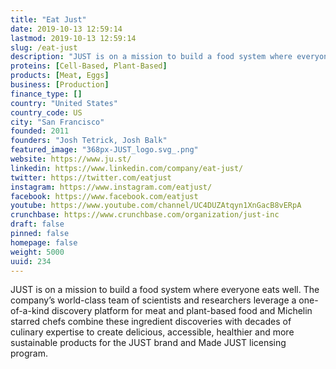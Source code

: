 ```yaml
---
title: "Eat Just"
date: 2019-10-13 12:59:14
lastmod: 2019-10-13 12:59:14
slug: /eat-just
description: "JUST is on a mission to build a food system where everyone eats well. The company’s world-class team of scientists and researchers leverage a one-of-a-kind discovery platform for meat and plant-based food and Michelin starred chefs combine these ingredient discoveries with decades of culinary expertise to create delicious, accessible, healthier and more sustainable products for the JUST brand and Made JUST licensing program."
proteins: [Cell-Based, Plant-Based]
products: [Meat, Eggs]
business: [Production]
finance_type: []
country: "United States"
country_code: US
city: "San Francisco"
founded: 2011
founders: "Josh Tetrick, Josh Balk"
featured_image: "368px-JUST_logo.svg_.png"
website: https://www.ju.st/
linkedin: https://www.linkedin.com/company/eat-just/
twitter: https://twitter.com/eatjust
instagram: https://www.instagram.com/eatjust/
facebook: https://www.facebook.com/eatjust
youtube: https://www.youtube.com/channel/UC4DUZAtqyn1XnGacB8vERpA
crunchbase: https://www.crunchbase.com/organization/just-inc
draft: false
pinned: false
homepage: false
weight: 5000
uuid: 234
---
```

JUST is on a mission to build a food system where everyone eats well. The company’s world-class team of scientists and researchers leverage a one-of-a-kind discovery platform for meat and plant-based food and Michelin starred chefs combine these ingredient discoveries with decades of culinary expertise to create delicious, accessible, healthier and more sustainable products for the JUST brand and Made JUST licensing program.
